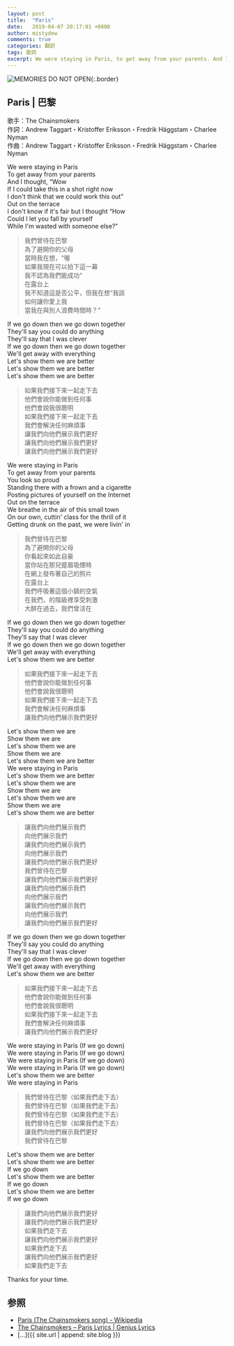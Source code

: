 ```yaml
---
layout: post
title:  "Paris"
date:   2019-04-07 20:17:01 +0800
author: mistydew
comments: true
categories: 翻訳
tags: 歌詞
excerpt: We were staying in Paris, to get away from your parents. And I thought, “Wow if I could take this in a shot right now, I don't think that we could work this out”. Out on the terrace. I don't know if it's fair but I thought “How could I let you fall by yourself, while I'm wasted with someone else?”
---
```

![MEMORIES DO NOT OPEN](https://raw.githubusercontent.com/mistydew/misc/master/cover/MEMORIES%20DO%20NOT%20OPEN.jpg){:.border}

## Paris | 巴黎

歌手：The Chainsmokers<br>
作詞：Andrew Taggart・Kristoffer Eriksson・Fredrik Häggstam・Charlee Nyman<br>
作曲：Andrew Taggart・Kristoffer Eriksson・Fredrik Häggstam・Charlee Nyman

We were staying in Paris<br>
To get away from your parents<br>
And I thought, “Wow<br>
If I could take this in a shot right now<br>
I don't think that we could work this out”<br>
Out on the terrace<br>
I don't know if it's fair but I thought “How<br>
Could I let you fall by yourself<br>
While I'm wasted with someone else?”

> 我們曾待在巴黎<br>
> 為了避開你的父母<br>
> 當時我在想，“喔<br>
> 如果我現在可以拍下這一幕<br>
> 我不認為我們能成功“<br>
> 在露台上<br>
> 我不知道這是否公平，但我在想“我該<br>
> 如何讓你愛上我<br>
> 當我在與別人浪費時間時？“

If we go down then we go down together<br>
They'll say you could do anything<br>
They'll say that I was clever<br>
If we go down then we go down together<br>
We'll get away with everything<br>
Let's show them we are better<br>
Let's show them we are better<br>
Let's show them we are better

> 如果我們接下來一起走下去<br>
> 他們會說你能做到任何事<br>
> 他們會說我很聰明<br>
> 如果我們接下來一起走下去<br>
> 我們會解決任何麻煩事<br>
> 讓我們向他們展示我們更好<br>
> 讓我們向他們展示我們更好<br>
> 讓我們向他們展示我們更好

We were staying in Paris<br>
To get away from your parents<br>
You look so proud<br>
Standing there with a frown and a cigarette<br>
Posting pictures of yourself on the Internet<br>
Out on the terrace<br>
We breathe in the air of this small town<br>
On our own, cuttin' class for the thrill of it<br>
Getting drunk on the past, we were livin' in

> 我們曾待在巴黎<br>
> 為了避開你的父母<br>
> 你看起來如此自豪<br>
> 當你站在那兒蹙眉吸煙時<br>
> 在網上發布著自己的照片<br>
> 在露台上<br>
> 我們呼吸著這個小鎮的空氣<br>
> 在我們，的階級裡享受刺激<br>
> 大醉在過去，我們曾活在

If we go down then we go down together<br>
They'll say you could do anything<br>
They'll say that I was clever<br>
If we go down then we go down together<br>
We'll get away with everything<br>
Let's show them we are better

> 如果我們接下來一起走下去<br>
> 他們會說你能做到任何事<br>
> 他們會說我很聰明<br>
> 如果我們接下來一起走下去<br>
> 我們會解決任何麻煩事<br>
> 讓我們向他們展示我們更好

Let's show them we are<br>
Show them we are<br>
Let's show them we are<br>
Show them we are<br>
Let's show them we are better<br>
We were staying in Paris<br>
Let's show them we are better<br>
Let's show them we are<br>
Show them we are<br>
Let's show them we are<br>
Show them we are<br>
Let's show them we are better

> 讓我們向他們展示我們<br>
> 向他們展示我們<br>
> 讓我們向他們展示我們<br>
> 向他們展示我們<br>
> 讓我們向他們展示我們更好<br>
> 我們曾待在巴黎<br>
> 讓我們向他們展示我們更好<br>
> 讓我們向他們展示我們<br>
> 向他們展示我們<br>
> 讓我們向他們展示我們<br>
> 向他們展示我們<br>
> 讓我們向他們展示我們更好<br>

If we go down then we go down together<br>
They'll say you could do anything<br>
They'll say that I was clever<br>
If we go down then we go down together<br>
We'll get away with everything<br>
Let's show them we are better

> 如果我們接下來一起走下去<br>
> 他們會說你能做到任何事<br>
> 他們會說我很聰明<br>
> 如果我們接下來一起走下去<br>
> 我們會解決任何麻煩事<br>
> 讓我們向他們展示我們更好

We were staying in Paris (If we go down)<br>
We were staying in Paris (If we go down)<br>
We were staying in Paris (If we go down)<br>
We were staying in Paris (If we go down)<br>
Let's show them we are better<br>
We were staying in Paris

> 我們曾待在巴黎（如果我們走下去）<br>
> 我們曾待在巴黎（如果我們走下去）<br>
> 我們曾待在巴黎（如果我們走下去）<br>
> 我們曾待在巴黎（如果我們走下去）<br>
> 讓我們向他們展示我們更好<br>
> 我們曾待在巴黎

Let's show them we are better<br>
Let's show them we are better<br>
If we go down<br>
Let's show them we are better<br>
If we go down<br>
Let's show them we are better<br>
If we go down

> 讓我們向他們展示我們更好<br>
> 讓我們向他們展示我們更好<br>
> 如果我們走下去<br>
> 讓我們向他們展示我們更好<br>
> 如果我們走下去<br>
> 讓我們向他們展示我們更好<br>
> 如果我們走下去

Thanks for your time.

## 参照
* [Paris (The Chainsmokers song) - Wikipedia](https://en.wikipedia.org/wiki/Paris_(The_Chainsmokers_song))
* [The Chainsmokers – Paris Lyrics \| Genius Lyrics](https://genius.com/The-chainsmokers-paris-lyrics)
* [...]({{ site.url | append: site.blog }})
